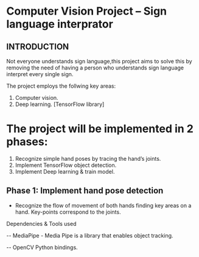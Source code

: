 # Computer Vision Project – Sign language interprator

## INTRODUCTION

Not everyone understands sign language,this project aims to solve this by removing the need of having a person who understands sign language interpret every single sign.

The project employs the follwing key areas:
1. Computer vision.
2. Deep learning. [TensorFlow library]

# The project will be implemented in 2 phases:
1. Recognize simple hand poses by tracing the hand’s joints.
2. Implement TensorFlow object detection.
3. Implement Deep learning & train model.

## Phase 1: Implement hand pose detection
- Recognize the flow of movement of  both hands finding key areas on a hand. Key-points correspond to the joints.

Dependencies & Tools used

-- MediaPipe - Media Pipe is a library that enables object tracking.

-- OpenCV Python bindings.

